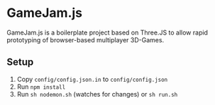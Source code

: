# GameJam.js

GameJam.js is a boilerplate project based on Three.JS to allow rapid prototyping of browser-based multiplayer 3D-Games.

## Setup

1. Copy `config/config.json.in` to `config/config.json`
1. Run `npm install`
1. Run `sh nodemon.sh` (watches for changes) or `sh run.sh`
